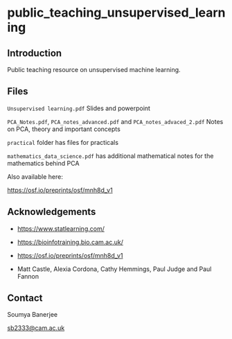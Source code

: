 # public_teaching_unsupervised_learning

## Introduction

Public teaching resource on unsupervised machine learning.

## Files

`Unsupervised learning.pdf` Slides and powerpoint

`PCA_Notes.pdf`, `PCA_notes_advanced.pdf` and `PCA_notes_advaced_2.pdf` Notes on PCA, theory and important concepts

`practical` folder has files for practicals

`mathematics_data_science.pdf` has additional mathematical notes for the mathematics behind PCA

Also available here:

https://osf.io/preprints/osf/mnh8d_v1

## Acknowledgements

* https://www.statlearning.com/

* https://bioinfotraining.bio.cam.ac.uk/

* https://osf.io/preprints/osf/mnh8d_v1

* Matt Castle, Alexia Cordona, Cathy Hemmings, Paul Judge and Paul Fannon

## Contact

Soumya Banerjee

sb2333@cam.ac.uk




